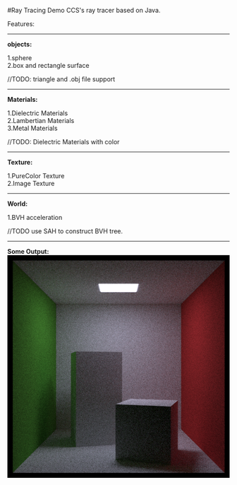 #Ray Tracing Demo
CCS's ray tracer based on Java.


Features:

----
**objects:**

1.sphere\
2.box and rectangle surface

//TODO: triangle and .obj file support

----
**Materials:**

1.Dielectric Materials\
2.Lambertian Materials\
3.Metal Materials

//TODO: Dielectric Materials with color

----

**Texture:**

1.PureColor Texture\
2.Image Texture

----
**World:**

1.BVH acceleration

//TODO use SAH to construct BVH tree.

---
**Some Output:**
![alt=image](https://github.com/CCSClassBattlecruiser/RayTracingDemo-Java/blob/master/output/CornellBox-Boxes-Rotated.png?raw=true)
